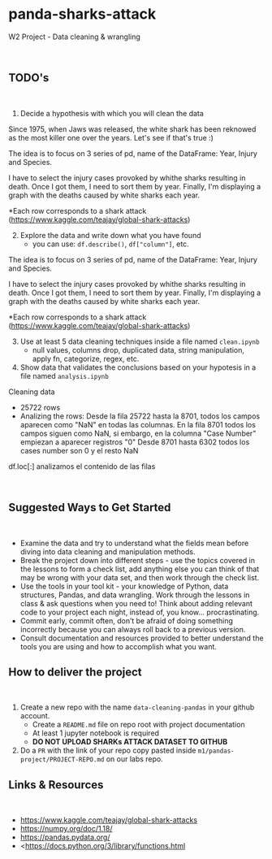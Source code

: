 

# panda-sharks-attack
W2 Project - Data cleaning & wrangling

​
## TODO's
​
1. Decide a hypothesis with which you will clean the data

Since 1975, when Jaws was released, the white shark has been reknowed as the most killer one over the years.
Let's see if that's true :)


The idea is to focus on 3 series of pd, name of the DataFrame: 
Year, Injury and Species.

I have to select the injury cases provoked by whithe sharks resulting in death.
Once I got them, I need to sort them by year.
Finally, I'm displaying a graph with the deaths caused by white sharks each year.
   
*Each row corresponds to a shark attack (https://www.kaggle.com/teajay/global-shark-attacks)  


2. Explore the data and write down what you have found
   - you can use: `df.describe()`, `df["column"]`, etc.
   
   
   
   
   
   
   

The idea is to focus on 3 series of pd, name of the DataFrame: 
Year, Injury and Species.

I have to select the injury cases provoked by whithe sharks resulting in death.
Once I got them, I need to sort them by year.
Finally, I'm displaying a graph with the deaths caused by white sharks each year.
   
*Each row corresponds to a shark attack (https://www.kaggle.com/teajay/global-shark-attacks)  

3. Use at least 5 data cleaning techniques inside a file named `clean.ipynb`
   - null values, columns drop, duplicated data, string manipulation, apply fn, categorize, regex, etc.
4. Show data that validates the conclusions based on your hypotesis in a file named `analysis.ipynb`



Cleaning data 

- 25722 rows 
- Analizing the rows:
Desde la fila 25722 hasta la 8701, todos los campos aparecen como "NaN" en todas las columnas.
En la fila 8701 todos los campos siguen como NaN, si embargo, en la columna "Case Number" empiezan a aparecer registros "0"
Desde 8701 hasta 6302 todos los cases number son 0 y el resto NaN

df.loc[:] analizamos el contenido de las filas


 

​
## Suggested Ways to Get Started
​
- Examine the data and try to understand what the fields mean before diving into data cleaning and manipulation methods.
- Break the project down into different steps - use the topics covered in the lessons to form a check list, add anything else you can think of that may be wrong with your data set, and then work through the check list.
- Use the tools in your tool kit - your knowledge of Python, data structures, Pandas, and data wrangling.
  Work through the lessons in class & ask questions when you need to! Think about adding relevant code to your project each night, instead of, you know... procrastinating.
- Commit early, commit often, don’t be afraid of doing something incorrectly because you can always roll back to a previous version.
- Consult documentation and resources provided to better understand the tools you are using and how to accomplish what you want.
​
## How to deliver the project
​
1. Create a new repo with the name `data-cleaning-pandas` in your github account.
   - Create a `README.md` file on repo root with project documentation
   - At least 1 jupyter notebook is required
   - **DO NOT UPLOAD SHARKs ATTACK DATASET TO GITHUB**
2. Do a `PR` with the link of your repo copy pasted inside `m1/pandas-project/PROJECT-REPO.md` on our labs repo.
​
## Links & Resources
​
- <https://www.kaggle.com/teajay/global-shark-attacks>
- <https://numpy.org/doc/1.18/>
- <https://pandas.pydata.org/>
- <https://docs.python.org/3/library/functions.html